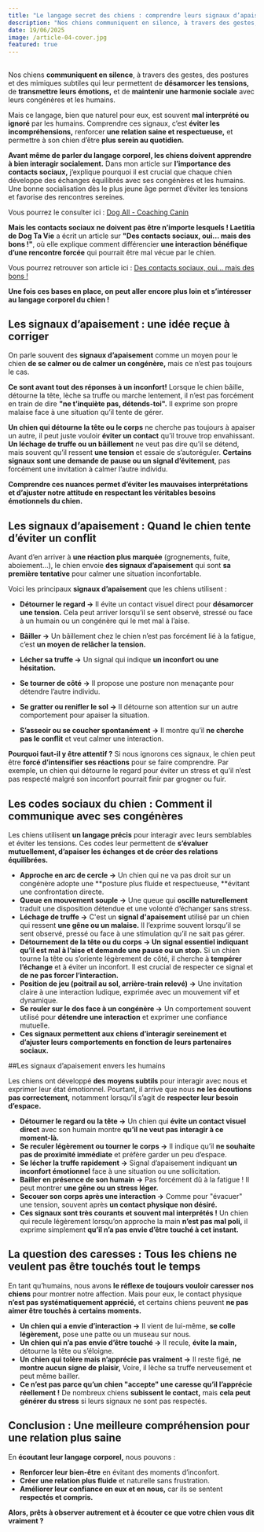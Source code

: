 ```yaml
---
title: "Le langage secret des chiens : comprendre leurs signaux d’apaisement"
description: "Nos chiens communiquent en silence, à travers des gestes, des postures et des mimiques subtiles qui leur permettent de désamorcer les tensions, de transmettre leurs émotions, et de maintenir une harmonie sociale avec leurs congénères et les humains."
date: 19/06/2025
image: /article-04-cover.jpg
featured: true
---
```


##

Nos chiens **communiquent en silence**, à travers des gestes, des postures et des mimiques subtiles qui leur permettent de **désamorcer les tensions,** de **transmettre leurs émotions,** et de **maintenir une harmonie sociale** avec leurs congénères et les humains.

Mais ce langage, bien que naturel pour eux, est souvent **mal interprété ou ignoré** par les humains. Comprendre ces signaux, c’est **éviter les incompréhensions,** renforcer **une relation saine et respectueuse,** et permettre à son chien d’être **plus serein au quotidien.**

**Avant même de parler du langage corporel, les chiens doivent apprendre à bien interagir socialement.** Dans mon article sur **l’importance des contacts sociaux,** j’explique pourquoi il est crucial que chaque chien développe des échanges équilibrés avec ses congénères et les humains. Une bonne socialisation dès le plus jeune âge permet d’éviter les tensions et favorise des rencontres sereines.

Vous pourrez le consulter ici : [Dog All - Coaching Canin](https://www.dogall.be/blog/importance-des-contacts-sociaux)

**Mais les contacts sociaux ne doivent pas être n’importe lesquels ! Laetitia de Dog Ta Vie** a écrit un article sur **"Des contacts sociaux, oui… mais des bons !"**, où elle explique comment différencier **une interaction bénéfique d’une rencontre forcée** qui pourrait être mal vécue par le chien.

Vous pourrez retrouver son article ici : [Des contacts sociaux, oui… mais des bons !](https://www.dogtavie.be/post/des-contacts-sociaux-oui-mais-des-bons)

**Une fois ces bases en place, on peut aller encore plus loin et s’intéresser au langage corporel du chien !**

## Les signaux d’apaisement : une idée reçue à corriger

On parle souvent des **signaux d’apaisement** comme un moyen pour le chien **de se calmer ou de calmer un congénère,** mais ce n’est pas toujours le cas.

**Ce sont avant tout des réponses à un inconfort!** Lorsque le chien bâille, détourne la tête, lèche sa truffe ou marche lentement, il n’est pas forcément en train de dire **"ne t’inquiète pas, détends-toi".** Il exprime son propre malaise face à une situation qu’il tente de gérer.

**Un chien qui détourne la tête ou le corps** ne cherche pas toujours à apaiser un autre, il peut juste vouloir **éviter un contact** qu’il trouve trop envahissant. **Un léchage de truffe ou un bâillement** ne veut pas dire qu’il se détend, mais souvent qu’il ressent **une tension** et essaie de s’autoréguler. **Certains signaux sont une demande de pause ou un signal d’évitement**, pas forcément une invitation à calmer l’autre individu.

**Comprendre ces nuances permet d’éviter les mauvaises interprétations et d’ajuster notre attitude en respectant les véritables besoins émotionnels du chien.**

## Les signaux d’apaisement : Quand le chien tente d’éviter un conflit

Avant d’en arriver à **une réaction plus marquée** (grognements, fuite, aboiement…), le chien envoie **des signaux d’apaisement** qui sont **sa première tentative** pour calmer une situation inconfortable.

Voici les principaux **signaux d’apaisement** que les chiens utilisent :

- **Détourner le regard →** Il évite un contact visuel direct pour **désamorcer une tension.** Cela peut arriver lorsqu’il se sent observé, stressé ou face à un humain ou un congénère qui le met mal à l’aise.
- **Bâiller →** Un bâillement chez le chien n’est pas forcément lié à la fatigue, c’est **un moyen de relâcher la tension.**

- **Lécher sa truffe →** Un signal qui indique **un inconfort ou une hésitation.**
- **Se tourner de côté →** Il propose une posture non menaçante pour détendre l’autre individu.
- **Se gratter ou renifler le sol →** Il détourne son attention sur un autre comportement pour apaiser la situation.
- **S’asseoir ou se coucher spontanément →** Il montre qu’il **ne cherche pas le conflit** et veut calmer une interaction.

**Pourquoi faut-il y être attentif ?** Si nous ignorons ces signaux, le chien peut être **forcé d’intensifier ses réactions** pour se faire comprendre. Par exemple, un chien qui détourne le regard pour éviter un stress et qu’il n’est pas respecté malgré son inconfort pourrait finir par grogner ou fuir.

## Les codes sociaux du chien : Comment il communique avec ses congénères

Les chiens utilisent **un langage précis** pour interagir avec leurs semblables et éviter les tensions. Ces codes leur permettent de **s’évaluer mutuellement, d’apaiser les échanges et de créer des relations équilibrées.**

- **Approche en arc de cercle →** Un chien qui ne va pas droit sur un congénère adopte une **posture plus fluide et respectueuse, **évitant une confrontation directe.
- **Queue en mouvement souple →** Une queue qui **oscille naturellement** traduit une disposition détendue et une volonté d’échanger sans stress.
- **Léchage de truffe →** C'est un **signal d'apaisement** utilisé par un chien qui ressent **une gêne ou un malaise.** Il l’exprime souvent lorsqu’il se sent observé, pressé ou face à une stimulation qu’il ne sait pas gérer.
- **Détournement de la tête ou du corps → Un signal essentiel indiquant qu’il est mal à l’aise et demande une pause ou un stop.** Si un chien tourne la tête ou s’oriente légèrement de côté, il cherche à **tempérer l’échange** et à éviter un inconfort. Il est crucial de respecter ce signal et **de ne pas forcer l’interaction.**
- **Position de jeu (poitrail au sol, arrière-train relevé) →** Une invitation claire à une interaction ludique, exprimée avec un mouvement vif et dynamique.
- **Se rouler sur le dos face à un congénère →** Un comportement souvent utilisé pour **détendre une interaction** et exprimer une confiance mutuelle.
- **Ces signaux permettent aux chiens d’interagir sereinement et d’ajuster leurs comportements en fonction de leurs partenaires sociaux.**

##Les signaux d’apaisement envers les humains

Les chiens ont développé **des moyens subtils** pour interagir avec nous et exprimer leur état émotionnel. Pourtant, il arrive que nous **ne les écoutions pas correctement,** notamment lorsqu’il s’agit de **respecter leur besoin d’espace.**

- **Détourner le regard ou la tête →** Un chien qui **évite un contact visuel direct** avec son humain montre **qu’il ne veut pas interagir à ce moment-là.**
- **Se reculer légèrement ou tourner le corps →** Il indique qu’il **ne souhaite pas de proximité immédiate** et préfère garder un peu d’espace.
- **Se lécher la truffe rapidement →** Signal d’apaisement indiquant **un inconfort émotionnel** face à une situation ou une sollicitation.
- **Bailler en présence de son humain →** Pas forcément dû à la fatigue ! Il peut montrer **une gêne ou un stress léger.**
- **Secouer son corps après une interaction →** Comme pour "évacuer" une tension, souvent après **un contact physique non désiré.**
- **Ces signaux sont très courants et souvent mal interprétés !** Un chien qui recule légèrement lorsqu’on approche la main **n’est pas mal poli,** il exprime simplement **qu’il n’a pas envie d’être touché à cet instant.**

## La question des caresses : Tous les chiens ne veulent pas être touchés tout le temps

En tant qu’humains, nous avons **le réflexe de toujours vouloir caresser nos chiens** pour montrer notre affection. Mais pour eux, le contact physique **n’est pas systématiquement apprécié,** et certains chiens peuvent **ne pas aimer être touchés à certains moments.**

- **Un chien qui a envie d’interaction →** Il vient de lui-même, **se colle légèrement,** pose une patte ou un museau sur nous.
- **Un chien qui n’a pas envie d’être touché →** Il recule, **évite la main,** détourne la tête ou s’éloigne.
- **Un chien qui tolère mais n’apprécie pas vraiment →** Il reste figé, **ne montre aucun signe de plaisir,** Voire, il lèche sa truffe nerveusement et peut même bailler.
- **Ce n’est pas parce qu’un chien "accepte" une caresse qu’il l’apprécie réellement !** De nombreux chiens **subissent le contact,** mais **cela peut générer du stress** si leurs signaux ne sont pas respectés.

## Conclusion : Une meilleure compréhension pour une relation plus saine

En **écoutant leur langage corporel,** nous pouvons :

- **Renforcer leur bien-être** en évitant des moments d’inconfort.
- **Créer une relation plus fluide** et naturelle sans frustration.
- **Améliorer leur confiance en eux et en nous,** car ils se sentent **respectés et compris.**

**Alors, prêts à observer autrement et à écouter ce que votre chien vous dit vraiment ?**
